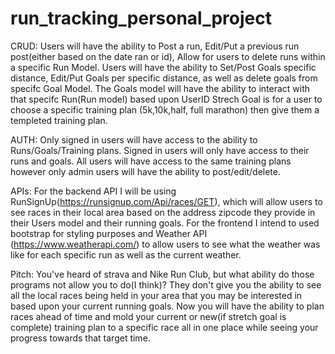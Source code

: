# run_tracking_personal_project

CRUD: Users will have the ability to Post a run, Edit/Put a previous run post(either based on the date ran or id), Allow for users to delete runs within a specific Run Model. Users will have the ability to Set/Post Goals specific distance, Edit/Put Goals per specific distance, as well as delete goals from specifc Goal Model. The Goals model will have the ability to interact with that specifc Run(Run model) based upon UserID Strech Goal is for a user to choose a specific training plan (5k,10k,half, full marathon) then give them a templeted training plan.

AUTH: Only signed in users will have access to the ability to Runs/Goals/Training plans. Signed in users will only have access to their runs and goals. All users will have access to the same training plans however only admin users will have the ability to post/edit/delete.

APIs: For the backend API I will be using RunSignUp(https://runsignup.com/Api/races/GET), which will allow users to see races in their local area based on the address zipcode they provide in their Users model and their running goals. For the frontend I intend to used bootstrap for styling purposes and Weather API (https://www.weatherapi.com/) to allow users to see what the weather was like for each specific run as well as the current weather.

Pitch: You've heard of strava and Nike Run Club, but what ability do those programs not allow you to do(I think)? They don't give you the ability to see all the local races being held in your area that you may be interested in based upon your current running goals. Now you will have the ability to plan races ahead of time and mold your current or new(if stretch goal is complete) training plan to a specific race all in one place while seeing your progress towards that target time.
